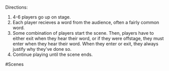 
Directions:
1. 4-6 players go up on stage.
2. Each player recieves a word from the audience, often a fairly common word.
3. Some combination of players start the scene. Then, players have to either exit when they hear their word, or if they were offstage, they must enter when they hear their word. When they enter or exit, they always justify why they've done so.
4. Continue playing until the scene ends.

#Scenes
